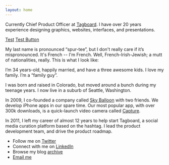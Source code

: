 ```yaml
---
layout: home
---
```


Currently Chief Product Officer at [Tagboard](https://tagboard.com). I have over 20 years experience designing graphics, websites, interfaces, and presentations.

<a href="http://chasem.co" id="button1" class="label">Test</a>
<a href="http://chasem.co" id="button2" class="label">Test Button</a>

My last name is pronounced “spur-tee”, but I don't really care if it’s mispronounced. It's French -- I'm French. Well, French-Irish-Jewish; a mutt of nationalities, really. This is what I look like:

I’m 34 years-old, happily married, and have a three awesome kids. I love my family. I’m a “family guy”.

I was born and raised in Colorado, but moved around a bunch during my teenage years. I now live in a suburb of Seattle, Washington.

In 2009, I co-founded a company called [Sky Balloon](http://skyballoonstudio.com) with two friends. We develop iPhone apps in our spare time. Our most popular app, with over 300k downloads, is a quick-launch video camera called [Capture](https://itunes.apple.com/us/app/capture-quick-video-camera/id442879059?mt=8).

In 2011, I left my career of almost 12 years to help start Tagboard, a social media curation platform based on the hashtag. I lead the product development team, and drive the product roadmap.

- Follow me on [Twitter](http://twitter.com/sperte)
- Connect with me on [LinkedIn](https://www.linkedin.com/in/sperte)
- Browse my blog [archive](/archive)
- [Email me](mailto:sean@sperte.com)
